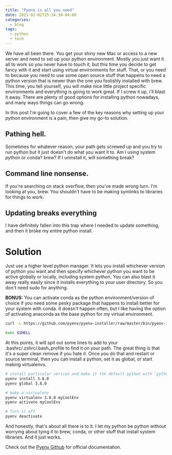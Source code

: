 ```yaml
---
title: "Pyenv is all you need"
date: 2021-02-02T15:34:30-04:00
categories:
  - blog
tags:
  - python
  - tech
---
```


We have all been there. You get your shiny new Mac or access to a new server and need to set up your python environment. Mostly you just want it all to work so you never have to touch it, but this time you decide to get fancy with it and start using virtual environments for stuff. That, or you need to because you need to use some open source stuff that happens to need a python version that is newer than the one you foolishly installed with brew. This time, you tell yourself, you will make nice little project specific environments and everything is going to work great. If I screw it up, i'll blast it away. There are plenty of good options for installing python nowadays, and many ways things can go wrong. 

In this post I'm going to cover a few of the key reasons why setting up your python environment is a pain, then give my go-to solution. 

## Pathing hell. 

Sometimes for whatever reason, your path gets screwed up and you try to run python but it just doesn't do what you want it to. Am I using system python or conda? brew? If I uninstall it, will something break?

## Command line nonsense.

If you're searching on stack overflow, then you've made wrong turn. I'm looking at you, brew. You shouldn't have to be making symlinks to libraries for things to work.

## Updating breaks everything

I have definitely fallen into this trap where I needed to update something, and then it broke my entire python install. 

# Solution 

Just use a higher level python manager. It lets you install whichever version of python you want and then specify whichever python you want to be active globally or locally, including system python. You can also blast it away really easily since it installs everything to your user directory. So you don't need sudo for anything.

**BONUS:** You can activate conda as the python environment/version of choice if you need some pesky package that happens to install better for your system with conda. It doesn't happen often, but I like having the option of activating anaconda as the base python for my virtual environment.



```bash
curl -L https://github.com/pyenv/pyenv-installer/raw/master/bin/pyenv-installer | bash  

exec $SHELL
```

At this points, it will spit out some lines to add to your .bashrc/.zshrc/.bash_profile to find it on your path. The great thing is that it's a super clean remove if you hate it. Once you do that and restart or source terminal, then you can install a python, set it as global, or start making virtualenvs.


```bash
# install particular version and make it the default python with 'python' comman
pyenv install 3.8.0
pyenv global 3.8.0

# make a virtualenv
pyenv virtualenv 3.8.0 myCoolEnv
pyenv activate myCoolEnv

# Turn it off
pyenv deactivate
```

And honestly, that's about all there is to it. I let my python be python without worrying about tying it to brew, conda, or other stuff that install system libraries. And it just works.

Check out the [Pyenv Github][pyenv-github] for official documentation.

[pyenv-github]: https://github.com/pyenv/pyenv

